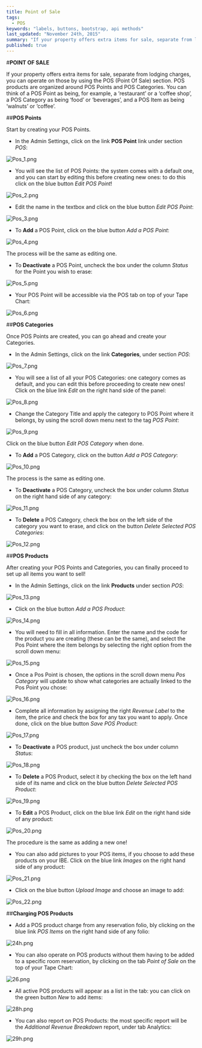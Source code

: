 ```yaml
---
title: Point of Sale
tags: 
  - POS
keywords: "labels, buttons, bootstrap, api methods"
last_updated: "November 24th, 2015"
summary: "If your property offers extra items for sale, separate from lodging charges, you can operate on those by using the POS (Point Of Sale) section."
published: true
---
```







#**POINT OF SALE**

If your property offers extra items for sale, separate from lodging charges, you can operate on those by using the POS (Point Of Sale) section. POS products are organized around POS Points and POS Categories. You can think of a POS Point as being, for example, a ‘restaurant’ or a ‘coffee shop’, a POS Category as being ‘food’ or ‘beverages’, and a POS Item as being ‘walnuts’ or ‘coffee’.  

##**POS Points**

Start by creating your POS Points.  

- In the Admin Settings, click on the link **POS Point** link under section _POS_:

![Pos_1.png]({{site.baseurl}}/images/Pos_1.png)



- You will see the list of POS Points: the system comes with a default one, and you can start by editing this before creating new ones: to do this click on the blue button _Edit POS Point_! 

![Pos_2.png]({{site.baseurl}}/images/Pos_2.png)


 
 - Edit the name in the textbox and click on the blue button _Edit POS Point_:  
 
![Pos_3.png]({{site.baseurl}}/images/Pos_3.png)


 
 
 - To **Add** a POS Point, click on the blue button _Add a POS Point_:  
 
![Pos_4.png]({{site.baseurl}}/images/Pos_4.png)


 
 The process will be the same as editing one.  


 - To **Deactivate** a POS Point, uncheck the box under the column _Status_ for the Point you wish to erase:  
 
![Pos_5.png]({{site.baseurl}}/images/Pos_5.png)



 
 - Your POS Point will be accessible via the POS tab on top of your Tape Chart:  
 
![Pos_6.png]({{site.baseurl}}/images/Pos_6.png)



 
 
 ##**POS Categories**  
 
 Once POS Points are created, you can go ahead and create your Categories.
 
 - In the Admin Settings, click on the link **Categories**, under section _POS_:  
 
![Pos_7.png]({{site.baseurl}}/images/Pos_7.png)



 
 - You will see a list of all your POS Categories: one category comes as default, and you can edit this before proceeding to create new ones! Click on the blue link _Edit_ on the right hand side of the panel:  
 
![Pos_8.png]({{site.baseurl}}/images/Pos_8.png)



 
 - Change the Category Title and apply the category to POS Point where it belongs, by using the scroll down menu next to the tag _POS Point_:  
 
![Pos_9.png]({{site.baseurl}}/images/Pos_9.png)




Click on the blue button _Edit POS Category_ when done.  

- To **Add** a POS Category, click on the button _Add a POS Category_:  

![Pos_10.png]({{site.baseurl}}/images/Pos_10.png)




The process is the same as editing one.

- To **Deactivate** a POS Category, uncheck the box under column _Status_ on the right hand side of any category:  

![Pos_11.png]({{site.baseurl}}/images/Pos_11.png)




- To **Delete** a POS Category, check the box on the left side of the category you want to erase, and click on the button _Delete Selected POS Categories_:  

![Pos_12.png]({{site.baseurl}}/images/Pos_12.png)





##**POS Products**  

After creating your POS Points and Categories, you can finally proceed to set up all items you want to sell!

 - In the Admin Settings, click on the link **Products** under section _POS_:  
 
![Pos_13.png]({{site.baseurl}}/images/Pos_13.png)


 
 - Click on the blue button _Add a POS Product_:  
 
![Pos_14.png]({{site.baseurl}}/images/Pos_14.png)


 
 - You will need to fill in all information. Enter the name and the code for the product you are creating (these can be the same), and select the Pos Point where the item belongs by selecting the right option from the scroll down menu:  
 
![Pos_15.png]({{site.baseurl}}/images/Pos_15.png)



 
 - Once a Pos Point is chosen, the options in the scroll down menu _Pos Category_ will update to show what categories are actually linked to the Pos Point you chose:  
 
![Pos_16.png]({{site.baseurl}}/images/Pos_16.png)


 
 - Complete all information by assigning the right  _Revenue Label_ to the item, the price and check the box for any tax you want to apply. Once done, click on the blue button _Save POS Product_:  
 
![Pos_17.png]({{site.baseurl}}/images/Pos_17.png)

 
 - To **Deactivate** a POS product, just uncheck the box under column _Status_:  
 

![Pos_18.png]({{site.baseurl}}/images/Pos_18.png)

 
 
 - To **Delete** a POS Product, select it by checking the box on the left hand side of its name and click on the blue button _Delete Selected POS Product_:  
 
![Pos_19.png]({{site.baseurl}}/images/Pos_19.png)


 
 
 - To **Edit** a POS Product, click on the blue link _Edit_ on the right hand side of any product:  
 
![Pos_20.png]({{site.baseurl}}/images/Pos_20.png)




The procedure is the same as adding a new one!

- You can also add pictures to your POS items, if you choose to add these products on your IBE. Click on the blue link _Images_ on the right hand side of any product:  

![Pos_21.png]({{site.baseurl}}/images/Pos_21.png)




- Click on the blue button _Upload Image_ and choose an image to add:  

![Pos_22.png]({{site.baseurl}}/images/Pos_22.png)


 


##**Charging POS Products**  

- Add a POS product charge from any reservation folio, bly clicking on the blue link _POS Items_ on the right hand side of any folio:  

![24h.png]({{site.baseurl}}/images/24h.png)



 - You can also operate on POS products without them having to be added to a specific room reservation, by clicking on the tab _Point of Sale_ on the top of your Tape Chart:  
 
![26.png]({{site.baseurl}}/images/26.png)

 
 - All active POS products will appear as a list in the tab: you can click on the green button _New_ to add items:  
 
![28h.png]({{site.baseurl}}/images/28h.png)


 
 - You can also report on POS Products: the most specific report will be the _Additional Revenue Breakdown_ report, under tab Analytics:  

![29h.png]({{site.baseurl}}/images/29h.png)
